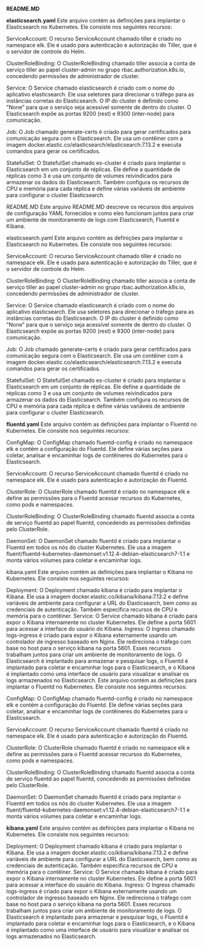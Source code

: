**README.MD**

**elasticsearch.yaml**
Este arquivo contém as definições para implantar o Elasticsearch no Kubernetes. Ele consiste nos seguintes recursos:

ServiceAccount: O recurso ServiceAccount chamado tiller é criado no namespace elk. Ele é usado para autenticação e autorização do Tiller, que é o servidor de controle do Helm.

ClusterRoleBinding: O ClusterRoleBinding chamado tiller associa a conta de serviço tiller ao papel cluster-admin no grupo rbac.authorization.k8s.io, concedendo permissões de administrador de cluster.

Service: O Service chamado elasticsearch é criado com o nome do aplicativo elasticsearch. Ele usa seletores para direcionar o tráfego para as instâncias corretas do Elasticsearch. O IP do cluster é definido como "None" para que o serviço seja acessível somente de dentro do cluster. O Elasticsearch expõe as portas 9200 (rest) e 9300 (inter-node) para comunicação.

Job: O Job chamado generate-certs é criado para gerar certificados para comunicação segura com o Elasticsearch. Ele usa um contêiner com a imagem docker.elastic.co/elasticsearch/elasticsearch:7.13.2 e executa comandos para gerar os certificados.

StatefulSet: O StatefulSet chamado es-cluster é criado para implantar o Elasticsearch em um conjunto de réplicas. Ele define a quantidade de réplicas como 3 e usa um conjunto de volumes reivindicados para armazenar os dados do Elasticsearch. Também configura os recursos de CPU e memória para cada réplica e define várias variáveis de ambiente para configurar o cluster Elasticsearch.

README.MD
Este arquivo README.MD descreve os recursos dos arquivos de configuração YAML fornecidos e como eles funcionam juntos para criar um ambiente de monitoramento de logs com Elasticsearch, Fluentd e Kibana.

elasticsearch.yaml
Este arquivo contém as definições para implantar o Elasticsearch no Kubernetes. Ele consiste nos seguintes recursos:

ServiceAccount: O recurso ServiceAccount chamado tiller é criado no namespace elk. Ele é usado para autenticação e autorização do Tiller, que é o servidor de controle do Helm.

ClusterRoleBinding: O ClusterRoleBinding chamado tiller associa a conta de serviço tiller ao papel cluster-admin no grupo rbac.authorization.k8s.io, concedendo permissões de administrador de cluster.

Service: O Service chamado elasticsearch é criado com o nome do aplicativo elasticsearch. Ele usa seletores para direcionar o tráfego para as instâncias corretas do Elasticsearch. O IP do cluster é definido como "None" para que o serviço seja acessível somente de dentro do cluster. O Elasticsearch expõe as portas 9200 (rest) e 9300 (inter-node) para comunicação.

Job: O Job chamado generate-certs é criado para gerar certificados para comunicação segura com o Elasticsearch. Ele usa um contêiner com a imagem docker.elastic.co/elasticsearch/elasticsearch:7.13.2 e executa comandos para gerar os certificados.

StatefulSet: O StatefulSet chamado es-cluster é criado para implantar o Elasticsearch em um conjunto de réplicas. Ele define a quantidade de réplicas como 3 e usa um conjunto de volumes reivindicados para armazenar os dados do Elasticsearch. Também configura os recursos de CPU e memória para cada réplica e define várias variáveis de ambiente para configurar o cluster Elasticsearch.

**fluentd.yaml**
Este arquivo contém as definições para implantar o Fluentd no Kubernetes. Ele consiste nos seguintes recursos:

ConfigMap: O ConfigMap chamado fluentd-config é criado no namespace elk e contém a configuração do Fluentd. Ele define várias seções para coletar, analisar e encaminhar logs de contêineres do Kubernetes para o Elasticsearch.

ServiceAccount: O recurso ServiceAccount chamado fluentd é criado no namespace elk. Ele é usado para autenticação e autorização do Fluentd.

ClusterRole: O ClusterRole chamado fluentd é criado no namespace elk e define as permissões para o Fluentd acessar recursos do Kubernetes, como pods e namespaces.

ClusterRoleBinding: O ClusterRoleBinding chamado fluentd associa a conta de serviço fluentd ao papel fluentd, concedendo as permissões definidas pelo ClusterRole.

DaemonSet: O DaemonSet chamado fluentd é criado para implantar o Fluentd em todos os nós do cluster Kubernetes. Ele usa a imagem fluent/fluentd-kubernetes-daemonset:v1.12.4-debian-elasticsearch7-1.1 e monta vários volumes para coletar e encaminhar logs.

kibana.yaml
Este arquivo contém as definições para implantar o Kibana no Kubernetes. Ele consiste nos seguintes recursos:

Deployment: O Deployment chamado kibana é criado para implantar o Kibana. Ele usa a imagem docker.elastic.co/kibana/kibana:7.13.2 e define variáveis de ambiente para configurar a URL do Elasticsearch, bem como as credenciais de autenticação. Também especifica recursos de CPU e memória para o contêiner.
Service: O Service chamado kibana é criado para expor o Kibana internamente no cluster Kubernetes. Ele define a porta 5601 para acessar a interface do usuário do Kibana.
Ingress: O Ingress chamado logs-ingress é criado para expor o Kibana externamente usando um controlador de ingresso baseado em Nginx. Ele redireciona o tráfego com base no host para o serviço kibana na porta 5601.
Esses recursos trabalham juntos para criar um ambiente de monitoramento de logs. O Elasticsearch é implantado para armazenar e pesquisar logs, o Fluentd é implantado para coletar e encaminhar logs para o Elasticsearch, e o Kibana é implantado como uma interface de usuário para visualizar e analisar os logs armazenados no Elasticsearch.
Este arquivo contém as definições para implantar o Fluentd no Kubernetes. Ele consiste nos seguintes recursos:

ConfigMap: O ConfigMap chamado fluentd-config é criado no namespace elk e contém a configuração do Fluentd. Ele define várias seções para coletar, analisar e encaminhar logs de contêineres do Kubernetes para o Elasticsearch.

ServiceAccount: O recurso ServiceAccount chamado fluentd é criado no namespace elk. Ele é usado para autenticação e autorização do Fluentd.

ClusterRole: O ClusterRole chamado fluentd é criado no namespace elk e define as permissões para o Fluentd acessar recursos do Kubernetes, como pods e namespaces.

ClusterRoleBinding: O ClusterRoleBinding chamado fluentd associa a conta de serviço fluentd ao papel fluentd, concedendo as permissões definidas pelo ClusterRole.

DaemonSet: O DaemonSet chamado fluentd é criado para implantar o Fluentd em todos os nós do cluster Kubernetes. Ele usa a imagem fluent/fluentd-kubernetes-daemonset:v1.12.4-debian-elasticsearch7-1.1 e monta vários volumes para coletar e encaminhar logs.

**kibana.yaml**
Este arquivo contém as definições para implantar o Kibana no Kubernetes. Ele consiste nos seguintes recursos:

Deployment: O Deployment chamado kibana é criado para implantar o Kibana. Ele usa a imagem docker.elastic.co/kibana/kibana:7.13.2 e define variáveis de ambiente para configurar a URL do Elasticsearch, bem como as credenciais de autenticação. Também especifica recursos de CPU e memória para o contêiner.
Service: O Service chamado kibana é criado para expor o Kibana internamente no cluster Kubernetes. Ele define a porta 5601 para acessar a interface do usuário do Kibana.
Ingress: O Ingress chamado logs-ingress é criado para expor o Kibana externamente usando um controlador de ingresso baseado em Nginx. Ele redireciona o tráfego com base no host para o serviço kibana na porta 5601.
Esses recursos trabalham juntos para criar um ambiente de monitoramento de logs. O Elasticsearch é implantado para armazenar e pesquisar logs, o Fluentd é implantado para coletar e encaminhar logs para o Elasticsearch, e o Kibana é implantado como uma interface de usuário para visualizar e analisar os logs armazenados no Elasticsearch.
